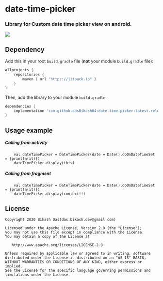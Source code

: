 # date-time-picker

### Library for Custom date time picker view on android.
[![](https://jitpack.io/v/dasBikash84/date-time-picker.svg)](https://jitpack.io/#dasBikash84/date-time-picker)

## Dependency

Add this in your root `build.gradle` file (**not** your module `build.gradle` file):

```gradle
allprojects {
	repositories {
        maven { url "https://jitpack.io" }
    }
}
```

Then, add the library to your module `build.gradle`
```gradle
dependencies {
    implementation 'com.github.dasBikash84:date-time-picker:latest.release.here'
}
```
## Usage example

##### Calling from activity
```
    val dateTimePicker = DateTimePicker(date = Date(),doOnDateTimeSet = {println(it)})
    dateTimePicker.display(this)
```

##### Calling from fragment
```
    val dateTimePicker = DateTimePicker(date = Date(),doOnDateTimeSet = {println(it)})
    dateTimePicker.display(context!!)
```
License
--------

    Copyright 2020 Bikash Das(das.bikash.dev@gmail.com)

    Licensed under the Apache License, Version 2.0 (the "License");
    you may not use this file except in compliance with the License.
    You may obtain a copy of the License at

       http://www.apache.org/licenses/LICENSE-2.0

    Unless required by applicable law or agreed to in writing, software
    distributed under the License is distributed on an "AS IS" BASIS,
    WITHOUT WARRANTIES OR CONDITIONS OF ANY KIND, either express or implied.
    See the License for the specific language governing permissions and
    limitations under the License.

